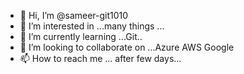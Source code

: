 - 👋 Hi, I’m @sameer-git1010
- 👀 I’m interested in ...many things ...
- 🌱 I’m currently learning ...Git..
- 💞️ I’m looking to collaborate on ...Azure AWS Google
- 📫 How to reach me ... after few days...

<!---
sameer-git1010/sameer-git1010 is a ✨ special ✨ repository because its `README.md` (this file) appears on your GitHub profile.
You can click the Preview link to take a look at your changes.
--->
